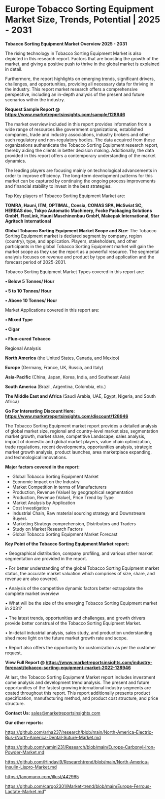 # Europe Tobacco Sorting Equipment Market Size, Trends, Potential | 2025 - 2031

<Strong> Tobacco Sorting Equipment Market Overview 2025 - 2031</strong>

The rising technology in Tobacco Sorting Equipment Market is also depicted in this research report. Factors that are boosting the growth of the market, and giving a positive push to thrive in the global market is explained in detail.

Furthermore, the report highlights on emerging trends, significant drivers, challenges, and opportunities, providing all necessary data for thriving in the industry. This report market research offers a comprehensive perspective, including an in-depth analysis of the present and future scenarios within the industry.

<strong>Request Sample Report @ <a href=https://www.marketreportsinsights.com/sample/128946>https://www.marketreportsinsights.com/sample/128946</a></strong>

The market overview included in this report provides information from a wide range of resources like government organizations, established companies, trade and industry associations, industry brokers and other such regulatory and non-regulatory bodies. The data acquired from these organizations authenticate the Tobacco Sorting Equipment research report, thereby aiding the clients in better decision making. Additionally, the data provided in this report offers a contemporary understanding of the market dynamics.

The leading players are focusing mainly on technological advancements in order to improve efficiency. The long-term development patterns for this market can be captured by continuing the ongoing process improvements and financial stability to invest in the best strategies.

Top Key players of Tobacco Sorting Equipment Market are:

<strong>TOMRA, Hauni, ITM, OPTIMAL, Coesia, COMAS SPA, McSwiat SC, HERBAS doo, Tokyo Automatic Machinery, Focke Packaging Solutions GmbH, FlexLink, Hauni Maschinenbau GmbH, Makepak International, Star Agritech International</strong>

<strong><b>Global Tobacco Sorting Equipment Market Scope and Size:</b></strong>
The Tobacco Sorting Equipment market is declared segment by company, region (country), type, and application. Players, stakeholders, and other participants in the global Tobacco Sorting Equipment market will gain the market scope as they use the report as a powerful resource. The segmental analysis focuses on revenue and product by type and application and the forecast period of 2025-2031.

Tobacco Sorting Equipment Market Types covered in this report are:

<strong>• Below 5 Tonnes/ Hour

• 5 to 10 Tonnes/ Hour

• Above 10 Tonnes/ Hour</strong>

Market Applications covered in this report are:

<strong>• Mixed Type

• Cigar

• Flue-cured Tobacco</strong> 

Regional Analysis

<strong>North America</strong> (the United States, Canada, and Mexico)

<strong>Europe</strong> (Germany, France, UK, Russia, and Italy)

<strong>Asia-Pacific</strong> (China, Japan, Korea, India, and Southeast Asia)

<strong>South America</strong> (Brazil, Argentina, Colombia, etc.)

<strong>The Middle East and Africa</strong> (Saudi Arabia, UAE, Egypt, Nigeria, and South Africa)

<strong>Go For Interesting Discount Here: <a href=https://www.marketreportsinsights.com/discount/128946>https://www.marketreportsinsights.com/discount/128946</a></strong>

The Tobacco Sorting Equipment market report provides a detailed analysis of global market size, regional and country-level market size, segmentation market growth, market share, competitive Landscape, sales analysis, impact of domestic and global market players, value chain optimization, trade regulations, recent developments, opportunities analysis, strategic market growth analysis, product launches, area marketplace expanding, and technological innovations.

<strong><b>Major factors covered in the report:</b></strong>
<ul>
  <li>Global Tobacco Sorting Equipment Market </li>
  <li>Economic Impact on the Industry</li>
  <li>Market Competition in terms of Manufacturers</li>
  <li>Production, Revenue (Value) by geographical segmentation</li>
  <li>Production, Revenue (Value), Price Trend by Type</li>
  <li>Market Analysis by Application</li>
  <li>Cost Investigation</li>
  <li>Industrial Chain, Raw material sourcing strategy and Downstream Buyers</li>
  <li>Marketing Strategy comprehension, Distributors and Traders</li>
  <li>Study on Market Research Factors</li>
  <li>Global Tobacco Sorting Equipment Market Forecast</li>
</ul>

<strong><b>Key Point of the Tobacco Sorting Equipment Market report:</b></strong>

• Geographical distribution, company profiling, and various other market segmentation are provided in the report.

• For better understanding of the global Tobacco Sorting Equipment market status, the accurate market valuation which comprises of size, share, and revenue are also covered.

• Analysis of the competitive dynamic factors better extrapolate the complete market overview

• What will be the size of the emerging Tobacco Sorting Equipment market in 2031?

• The latest trends, opportunities and challenges, and growth drivers provide better construal of the Tobacco Sorting Equipment Market.

• In-detail industrial analysis, sales study, and production understanding shed more light on the future market growth rate and scope.

• Report also offers the opportunity for customization as per the customer request.

<strong><b>View Full Report @ <a href=https://www.marketreportsinsights.com/industry-forecast/tobacco-sorting-equipment-market-2022-128946>https://www.marketreportsinsights.com/industry-forecast/tobacco-sorting-equipment-market-2022-128946</a></b></strong>


At last, the Tobacco Sorting Equipment Market report includes investment come analysis and development trend analysis. The present and future opportunities of the fastest growing international industry segments are coated throughout this report. This report additionally presents product specification, manufacturing method, and product cost structure, and price structure.

<strong>Contact Us:</strong>
sales@marketreportsinsights.com

<strong>Our other reports:</strong>

<a href=https://github.com/arha237/research/blob/main/North-America-Electric-Bus-/North-America-Dental-Suture-Market.md>https://github.com/arha237/research/blob/main/North-America-Electric-Bus-/North-America-Dental-Suture-Market.md</a>

<a href=https://github.com/yamini231/Research/blob/main/Europe-Carbonyl-Iron-Powder-Market.md>https://github.com/yamini231/Research/blob/main/Europe-Carbonyl-Iron-Powder-Market.md</a>

<a href=https://github.com/Hindavi9/Researchtrend/blob/main/North-America-Insulin-Lispro-Market.md>https://github.com/Hindavi9/Researchtrend/blob/main/North-America-Insulin-Lispro-Market.md</a>

<a href=https://tanomuno.com/illust/442965>https://tanomuno.com/illust/442965</a>

<a href=https://github.com/cargo2301/Market-trend/blob/main/Europe-Ferrous-Lactate-Market.md>https://github.com/cargo2301/Market-trend/blob/main/Europe-Ferrous-Lactate-Market.md</a>"
